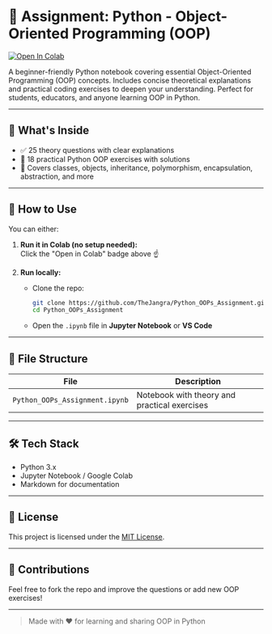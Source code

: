 # 🧠 Assignment: Python - Object-Oriented Programming (OOP)

[![Open In Colab](https://colab.research.google.com/assets/colab-badge.svg)](https://colab.research.google.com/github/TheJangra/Python_OOPs_Assignment/blob/main/Python_OOPs_Assignment.ipynb)

A beginner-friendly Python notebook covering essential Object-Oriented Programming (OOP) concepts. Includes concise theoretical explanations and practical coding exercises to deepen your understanding. Perfect for students, educators, and anyone learning OOP in Python.

---

## 📘 What's Inside

- ✅ 25 theory questions with clear explanations
- 🧪 18 practical Python OOP exercises with solutions
- 🧱 Covers classes, objects, inheritance, polymorphism, encapsulation, abstraction, and more

---

## 🚀 How to Use

You can either:

1. **Run it in Colab (no setup needed):**  
   Click the "Open in Colab" badge above ☝️

2. **Run locally:**
   - Clone the repo:
     ```bash
     git clone https://github.com/TheJangra/Python_OOPs_Assignment.git
     cd Python_OOPs_Assignment
     ```
   - Open the `.ipynb` file in **Jupyter Notebook** or **VS Code**

---

## 📁 File Structure

| File                              | Description                                   |
|-----------------------------------|-----------------------------------------------|
| `Python_OOPs_Assignment.ipynb`    | Notebook with theory and practical exercises  |

---

## 🛠 Tech Stack

- Python 3.x  
- Jupyter Notebook / Google Colab  
- Markdown for documentation

---

## 📄 License

This project is licensed under the [MIT License](LICENSE).

---

## 🙌 Contributions

Feel free to fork the repo and improve the questions or add new OOP exercises!

---

> Made with ❤️ for learning and sharing OOP in Python
